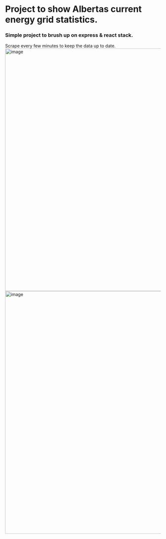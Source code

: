 # Project to show Albertas current energy grid statistics.
### Simple project to brush up on express & react stack.

Scrape every few minutes to keep the data up to date.
<img width="1848" height="783" alt="image" src="https://github.com/user-attachments/assets/9f922a8d-f4d6-4be6-ad93-53a490e290ab" />
<img width="1848" height="783" alt="image" src="https://github.com/user-attachments/assets/edcbb422-810a-4a9a-8040-24718cd224ed" />

